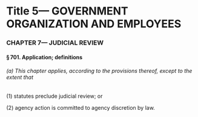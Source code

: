 
# Title 5— GOVERNMENT ORGANIZATION AND EMPLOYEES
### CHAPTER 7— JUDICIAL REVIEW
#### § 701. Application; definitions
###### (a) This chapter applies, according to the provisions thereof, except to the extent that

(1) statutes preclude judicial review; or

(2) agency action is committed to agency discretion by law.
